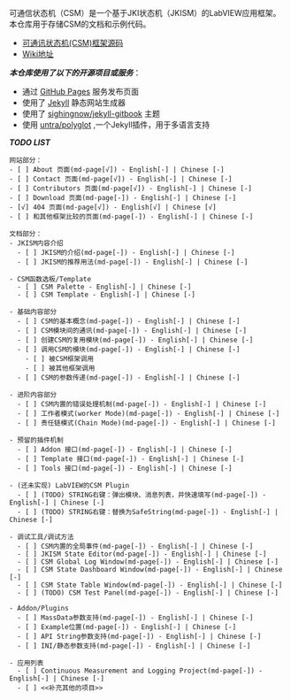 可通信状态机（CSM）是一个基于JKI状态机（JKISM）的LabVIEW应用框架。本仓库用于存储CSM的文档和示例代码。

- [可通讯状态机(CSM)框架源码](https://github.com/NEVSTOP-LAB/Communicable-State-Machine)
- [Wiki地址](https://nevstop-lab.github.io/CSM-Wiki/)

_**本仓库使用了以下的开源项目或服务**_：

- 通过 [GitHub Pages](https://pages.github.com/) 服务发布页面
- 使用了 [Jekyll](https://jekyllrb.com/) 静态网站生成器
- 使用了 [sighingnow/jekyll-gitbook](https://github.com/sighingnow/jekyll-gitbook) 主题
- 使用 [untra/polyglot](https://github.com/untra/polyglot) ,一个Jekyll插件，用于多语言支持

_**TODO LIST**_

``` text
网站部分：
- [ ] About 页面(md-page[√]) - English[-] | Chinese [-]
- [ ] Contact 页面(md-page[√]) - English[-] | Chinese [-]
- [ ] Contributors 页面(md-page[√]) - English[-] | Chinese [-]
- [ ] Download 页面(md-page[-]) - English[-] | Chinese [-]
- [√] 404 页面(md-page[√]) - English[√] | Chinese [√]
- [ ] 和其他框架比较的页面(md-page[-]) - English[-] | Chinese [-]

文档部分：
- JKISM内容介绍
  - [ ] JKISM的介绍(md-page[-]) - English[-] | Chinese [-]
  - [ ] JKISM的推荐用法(md-page[-]) - English[-] | Chinese [-]

- CSM函数选板/Template
  - [ ] CSM Palette - English[-] | Chinese [-]
  - [ ] CSM Template - English[-] | Chinese [-]

- 基础内容部分
  - [ ] CSM的基本概念(md-page[-]) - English[-] | Chinese [-]
  - [ ] CSM模块间的通讯(md-page[-]) - English[-] | Chinese [-]
  - [ ] 创建CSM的复用模块(md-page[-]) - English[-] | Chinese [-]
  - [ ] 调用CSM的模块(md-page[-]) - English[-] | Chinese [-]
    - [ ] 被CSM框架调用
    - [ ] 被其他框架调用
  - [ ] CSM的参数传递(md-page[-]) - English[-] | Chinese [-]

- 进阶内容部分
  - [ ] CSM内置的错误处理机制(md-page[-]) - English[-] | Chinese [-]
  - [ ] 工作者模式(worker Mode)(md-page[-]) - English[-] | Chinese [-]
  - [ ] 责任链模式(Chain Mode)(md-page[-]) - English[-] | Chinese [-]

- 预留的插件机制
  - [ ] Addon 接口(md-page[-]) - English[-] | Chinese [-]
  - [ ] Template 接口(md-page[-]) - English[-] | Chinese [-]
  - [ ] Tools 接口(md-page[-]) - English[-] | Chinese [-]

- (还未实现) LabVIEW的CSM Plugin
  - [ ] (TODO) STRING右键：弹出模块、消息列表，并快速填写(md-page[-]) - English[-] | Chinese [-]
  - [ ] (TODO) STRING右键：替换为SafeString(md-page[-]) - English[-] | Chinese [-]

- 调试工具/调试方法
  - [ ] CSM内置的全局事件(md-page[-]) - English[-] | Chinese [-]
  - [ ] JKISM State Editor(md-page[-]) - English[-] | Chinese [-]
  - [ ] CSM Global Log Window(md-page[-]) - English[-] | Chinese [-]
  - [ ] CSM State Dashboard Window(md-page[-]) - English[-] | Chinese [-]
  - [ ] CSM State Table Window(md-page[-]) - English[-] | Chinese [-]
  - [ ] (TODO) CSM Test Panel(md-page[-]) - English[-] | Chinese [-]

- Addon/Plugins
  - [ ] MassData参数支持(md-page[-]) - English[-] | Chinese [-]
  - [ ] Example位置(md-page[-]) - English[-] | Chinese [-]
  - [ ] API String参数支持(md-page[-]) - English[-] | Chinese [-]
  - [ ] INI/静态参数支持(md-page[-]) - English[-] | Chinese [-]

- 应用列表
  - [ ] Continuous Measurement and Logging Project(md-page[-]) - English[-] | Chinese [-]
  - [ ] <<补充其他的项目>>
```

